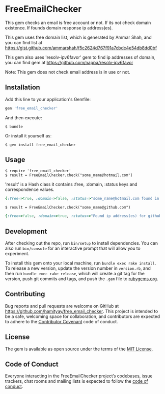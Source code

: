 # FreeEmailChecker

This gem checks an email is free account or not. If its not check domain existence. If founds domain response ip address(es).

This gem uses free domain list, which is generated by Ammar Shah, and you can find list at https://gist.github.com/ammarshah/f5c2624d767f91a7cbdc4e54db8dd0bf

This gem also uses 'resolv-ipv6favor' gem to find ip addresses of domain, you can find gem at https://github.com/nappa/resolv-ipv6favor

Note: This gem does not check email address is in use or not.

## Installation

Add this line to your application's Gemfile:

```ruby
gem 'free_email_checker'
```

And then execute:

    $ bundle

Or install it yourself as:

    $ gem install free_email_checker

## Usage

    $ require 'free_email_checker'
    $ result = FreeEmailChecker.check("some_name@hotmail.com")

'result' is a Hash class it contains :free, :domain, :status keys and correspondence values.

```ruby
{:free=>true, :domain=>false, :status=>"some_name@hotmail.com found in free email provider list."}

```
    $ result = FreeEmailChecker.check("some_name@github.com")

```ruby
{:free=>false, :domain=>true, :status=>"Found ip address(es) for github.com 192.30.253.113, 192.30.253.112, "}

```

## Development

After checking out the repo, run `bin/setup` to install dependencies. You can also run `bin/console` for an interactive prompt that will allow you to experiment.

To install this gem onto your local machine, run `bundle exec rake install`. To release a new version, update the version number in `version.rb`, and then run `bundle exec rake release`, which will create a git tag for the version, push git commits and tags, and push the `.gem` file to [rubygems.org](https://rubygems.org).

## Contributing

Bug reports and pull requests are welcome on GitHub at https://github.com/hamityay/free_email_checker. This project is intended to be a safe, welcoming space for collaboration, and contributors are expected to adhere to the [Contributor Covenant](http://contributor-covenant.org) code of conduct.

## License

The gem is available as open source under the terms of the [MIT License](https://opensource.org/licenses/MIT).

## Code of Conduct

Everyone interacting in the FreeEmailChecker project’s codebases, issue trackers, chat rooms and mailing lists is expected to follow the [code of conduct](https://github.com/[USERNAME]/free_email_checker/blob/master/CODE_OF_CONDUCT.md).
